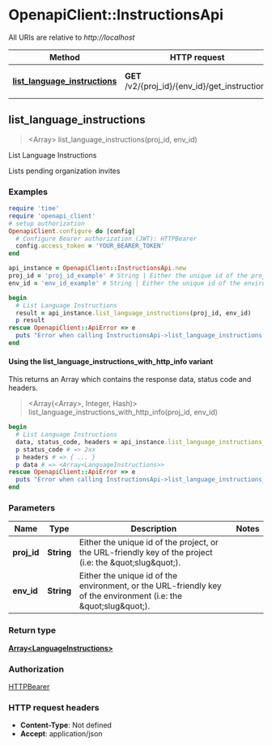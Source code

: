 # OpenapiClient::InstructionsApi

All URIs are relative to *http://localhost*

| Method | HTTP request | Description |
| ------ | ------------ | ----------- |
| [**list_language_instructions**](InstructionsApi.md#list_language_instructions) | **GET** /v2/{proj_id}/{env_id}/get_instructions | List Language Instructions |


## list_language_instructions

> <Array<LanguageInstructions>> list_language_instructions(proj_id, env_id)

List Language Instructions

Lists pending organization invites

### Examples

```ruby
require 'time'
require 'openapi_client'
# setup authorization
OpenapiClient.configure do |config|
  # Configure Bearer authorization (JWT): HTTPBearer
  config.access_token = 'YOUR_BEARER_TOKEN'
end

api_instance = OpenapiClient::InstructionsApi.new
proj_id = 'proj_id_example' # String | Either the unique id of the project, or the URL-friendly key of the project (i.e: the \"slug\").
env_id = 'env_id_example' # String | Either the unique id of the environment, or the URL-friendly key of the environment (i.e: the \"slug\").

begin
  # List Language Instructions
  result = api_instance.list_language_instructions(proj_id, env_id)
  p result
rescue OpenapiClient::ApiError => e
  puts "Error when calling InstructionsApi->list_language_instructions: #{e}"
end
```

#### Using the list_language_instructions_with_http_info variant

This returns an Array which contains the response data, status code and headers.

> <Array(<Array<LanguageInstructions>>, Integer, Hash)> list_language_instructions_with_http_info(proj_id, env_id)

```ruby
begin
  # List Language Instructions
  data, status_code, headers = api_instance.list_language_instructions_with_http_info(proj_id, env_id)
  p status_code # => 2xx
  p headers # => { ... }
  p data # => <Array<LanguageInstructions>>
rescue OpenapiClient::ApiError => e
  puts "Error when calling InstructionsApi->list_language_instructions_with_http_info: #{e}"
end
```

### Parameters

| Name | Type | Description | Notes |
| ---- | ---- | ----------- | ----- |
| **proj_id** | **String** | Either the unique id of the project, or the URL-friendly key of the project (i.e: the \&quot;slug\&quot;). |  |
| **env_id** | **String** | Either the unique id of the environment, or the URL-friendly key of the environment (i.e: the \&quot;slug\&quot;). |  |

### Return type

[**Array&lt;LanguageInstructions&gt;**](LanguageInstructions.md)

### Authorization

[HTTPBearer](../README.md#HTTPBearer)

### HTTP request headers

- **Content-Type**: Not defined
- **Accept**: application/json

